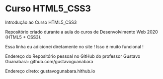 # Curso HTML5_CSS3
 Introdução ao Curso HTML5_CSS3

Repositório criado durante a aula do curos de Desenvolvimento Web 2020 (HTML5 + CSS3).

Essa linha eu adicionei diretamente no site ! Isso é muito funcional !

Endereço do Repositório pessoal no GitHub do professor Gustavo Guanabara: github.com/gustavoguanabara

Endereço direto: gustavogunabara.hithub.io